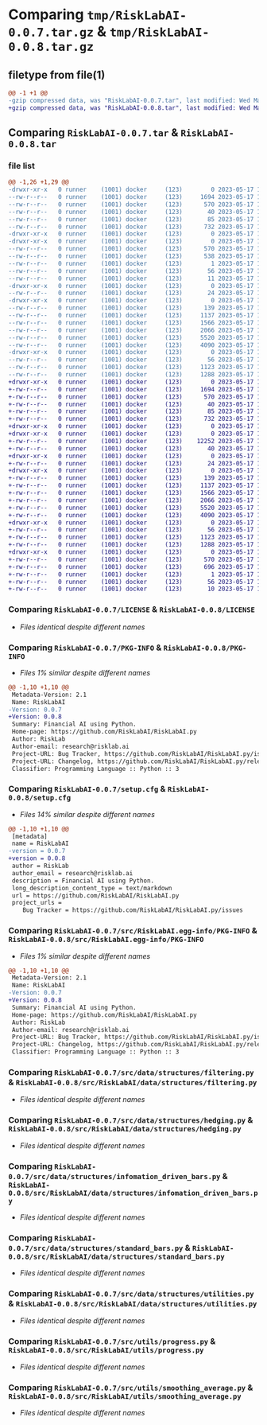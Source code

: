 # Comparing `tmp/RiskLabAI-0.0.7.tar.gz` & `tmp/RiskLabAI-0.0.8.tar.gz`

## filetype from file(1)

```diff
@@ -1 +1 @@
-gzip compressed data, was "RiskLabAI-0.0.7.tar", last modified: Wed May 17 14:40:28 2023, max compression
+gzip compressed data, was "RiskLabAI-0.0.8.tar", last modified: Wed May 17 15:40:07 2023, max compression
```

## Comparing `RiskLabAI-0.0.7.tar` & `RiskLabAI-0.0.8.tar`

### file list

```diff
@@ -1,26 +1,29 @@
-drwxr-xr-x   0 runner    (1001) docker     (123)        0 2023-05-17 14:40:28.075921 RiskLabAI-0.0.7/
--rw-r--r--   0 runner    (1001) docker     (123)     1694 2023-05-17 14:40:07.000000 RiskLabAI-0.0.7/LICENSE
--rw-r--r--   0 runner    (1001) docker     (123)      570 2023-05-17 14:40:28.075921 RiskLabAI-0.0.7/PKG-INFO
--rw-r--r--   0 runner    (1001) docker     (123)       40 2023-05-17 14:40:07.000000 RiskLabAI-0.0.7/README.md
--rw-r--r--   0 runner    (1001) docker     (123)       85 2023-05-17 14:40:07.000000 RiskLabAI-0.0.7/pyproject.toml
--rw-r--r--   0 runner    (1001) docker     (123)      732 2023-05-17 14:40:28.075921 RiskLabAI-0.0.7/setup.cfg
-drwxr-xr-x   0 runner    (1001) docker     (123)        0 2023-05-17 14:40:28.067921 RiskLabAI-0.0.7/src/
-drwxr-xr-x   0 runner    (1001) docker     (123)        0 2023-05-17 14:40:28.071921 RiskLabAI-0.0.7/src/RiskLabAI.egg-info/
--rw-r--r--   0 runner    (1001) docker     (123)      570 2023-05-17 14:40:28.000000 RiskLabAI-0.0.7/src/RiskLabAI.egg-info/PKG-INFO
--rw-r--r--   0 runner    (1001) docker     (123)      538 2023-05-17 14:40:28.000000 RiskLabAI-0.0.7/src/RiskLabAI.egg-info/SOURCES.txt
--rw-r--r--   0 runner    (1001) docker     (123)        1 2023-05-17 14:40:28.000000 RiskLabAI-0.0.7/src/RiskLabAI.egg-info/dependency_links.txt
--rw-r--r--   0 runner    (1001) docker     (123)       56 2023-05-17 14:40:28.000000 RiskLabAI-0.0.7/src/RiskLabAI.egg-info/entry_points.txt
--rw-r--r--   0 runner    (1001) docker     (123)       11 2023-05-17 14:40:28.000000 RiskLabAI-0.0.7/src/RiskLabAI.egg-info/top_level.txt
-drwxr-xr-x   0 runner    (1001) docker     (123)        0 2023-05-17 14:40:28.071921 RiskLabAI-0.0.7/src/data/
--rw-r--r--   0 runner    (1001) docker     (123)       24 2023-05-17 14:40:07.000000 RiskLabAI-0.0.7/src/data/__init__.py
-drwxr-xr-x   0 runner    (1001) docker     (123)        0 2023-05-17 14:40:28.071921 RiskLabAI-0.0.7/src/data/structures/
--rw-r--r--   0 runner    (1001) docker     (123)      139 2023-05-17 14:40:07.000000 RiskLabAI-0.0.7/src/data/structures/__init__.py
--rw-r--r--   0 runner    (1001) docker     (123)     1137 2023-05-17 14:40:07.000000 RiskLabAI-0.0.7/src/data/structures/filtering.py
--rw-r--r--   0 runner    (1001) docker     (123)     1566 2023-05-17 14:40:07.000000 RiskLabAI-0.0.7/src/data/structures/hedging.py
--rw-r--r--   0 runner    (1001) docker     (123)     2066 2023-05-17 14:40:07.000000 RiskLabAI-0.0.7/src/data/structures/infomation_driven_bars.py
--rw-r--r--   0 runner    (1001) docker     (123)     5520 2023-05-17 14:40:07.000000 RiskLabAI-0.0.7/src/data/structures/standard_bars.py
--rw-r--r--   0 runner    (1001) docker     (123)     4090 2023-05-17 14:40:07.000000 RiskLabAI-0.0.7/src/data/structures/utilities.py
-drwxr-xr-x   0 runner    (1001) docker     (123)        0 2023-05-17 14:40:28.075921 RiskLabAI-0.0.7/src/utils/
--rw-r--r--   0 runner    (1001) docker     (123)       56 2023-05-17 14:40:07.000000 RiskLabAI-0.0.7/src/utils/__init__.py
--rw-r--r--   0 runner    (1001) docker     (123)     1123 2023-05-17 14:40:07.000000 RiskLabAI-0.0.7/src/utils/progress.py
--rw-r--r--   0 runner    (1001) docker     (123)     1288 2023-05-17 14:40:07.000000 RiskLabAI-0.0.7/src/utils/smoothing_average.py
+drwxr-xr-x   0 runner    (1001) docker     (123)        0 2023-05-17 15:40:07.272093 RiskLabAI-0.0.8/
+-rw-r--r--   0 runner    (1001) docker     (123)     1694 2023-05-17 15:39:51.000000 RiskLabAI-0.0.8/LICENSE
+-rw-r--r--   0 runner    (1001) docker     (123)      570 2023-05-17 15:40:07.272093 RiskLabAI-0.0.8/PKG-INFO
+-rw-r--r--   0 runner    (1001) docker     (123)       40 2023-05-17 15:39:51.000000 RiskLabAI-0.0.8/README.md
+-rw-r--r--   0 runner    (1001) docker     (123)       85 2023-05-17 15:39:51.000000 RiskLabAI-0.0.8/pyproject.toml
+-rw-r--r--   0 runner    (1001) docker     (123)      732 2023-05-17 15:40:07.272093 RiskLabAI-0.0.8/setup.cfg
+drwxr-xr-x   0 runner    (1001) docker     (123)        0 2023-05-17 15:40:07.268093 RiskLabAI-0.0.8/src/
+drwxr-xr-x   0 runner    (1001) docker     (123)        0 2023-05-17 15:40:07.268093 RiskLabAI-0.0.8/src/RiskLabAI/
+-rw-r--r--   0 runner    (1001) docker     (123)    12252 2023-05-17 15:39:51.000000 RiskLabAI-0.0.8/src/RiskLabAI/DataStructures.py
+-rw-r--r--   0 runner    (1001) docker     (123)       40 2023-05-17 15:39:51.000000 RiskLabAI-0.0.8/src/RiskLabAI/__init__.py
+drwxr-xr-x   0 runner    (1001) docker     (123)        0 2023-05-17 15:40:07.272093 RiskLabAI-0.0.8/src/RiskLabAI/data/
+-rw-r--r--   0 runner    (1001) docker     (123)       24 2023-05-17 15:39:51.000000 RiskLabAI-0.0.8/src/RiskLabAI/data/__init__.py
+drwxr-xr-x   0 runner    (1001) docker     (123)        0 2023-05-17 15:40:07.272093 RiskLabAI-0.0.8/src/RiskLabAI/data/structures/
+-rw-r--r--   0 runner    (1001) docker     (123)      139 2023-05-17 15:39:51.000000 RiskLabAI-0.0.8/src/RiskLabAI/data/structures/__init__.py
+-rw-r--r--   0 runner    (1001) docker     (123)     1137 2023-05-17 15:39:51.000000 RiskLabAI-0.0.8/src/RiskLabAI/data/structures/filtering.py
+-rw-r--r--   0 runner    (1001) docker     (123)     1566 2023-05-17 15:39:51.000000 RiskLabAI-0.0.8/src/RiskLabAI/data/structures/hedging.py
+-rw-r--r--   0 runner    (1001) docker     (123)     2066 2023-05-17 15:39:51.000000 RiskLabAI-0.0.8/src/RiskLabAI/data/structures/infomation_driven_bars.py
+-rw-r--r--   0 runner    (1001) docker     (123)     5520 2023-05-17 15:39:51.000000 RiskLabAI-0.0.8/src/RiskLabAI/data/structures/standard_bars.py
+-rw-r--r--   0 runner    (1001) docker     (123)     4090 2023-05-17 15:39:51.000000 RiskLabAI-0.0.8/src/RiskLabAI/data/structures/utilities.py
+drwxr-xr-x   0 runner    (1001) docker     (123)        0 2023-05-17 15:40:07.272093 RiskLabAI-0.0.8/src/RiskLabAI/utils/
+-rw-r--r--   0 runner    (1001) docker     (123)       56 2023-05-17 15:39:51.000000 RiskLabAI-0.0.8/src/RiskLabAI/utils/__init__.py
+-rw-r--r--   0 runner    (1001) docker     (123)     1123 2023-05-17 15:39:51.000000 RiskLabAI-0.0.8/src/RiskLabAI/utils/progress.py
+-rw-r--r--   0 runner    (1001) docker     (123)     1288 2023-05-17 15:39:51.000000 RiskLabAI-0.0.8/src/RiskLabAI/utils/smoothing_average.py
+drwxr-xr-x   0 runner    (1001) docker     (123)        0 2023-05-17 15:40:07.268093 RiskLabAI-0.0.8/src/RiskLabAI.egg-info/
+-rw-r--r--   0 runner    (1001) docker     (123)      570 2023-05-17 15:40:07.000000 RiskLabAI-0.0.8/src/RiskLabAI.egg-info/PKG-INFO
+-rw-r--r--   0 runner    (1001) docker     (123)      696 2023-05-17 15:40:07.000000 RiskLabAI-0.0.8/src/RiskLabAI.egg-info/SOURCES.txt
+-rw-r--r--   0 runner    (1001) docker     (123)        1 2023-05-17 15:40:07.000000 RiskLabAI-0.0.8/src/RiskLabAI.egg-info/dependency_links.txt
+-rw-r--r--   0 runner    (1001) docker     (123)       56 2023-05-17 15:40:07.000000 RiskLabAI-0.0.8/src/RiskLabAI.egg-info/entry_points.txt
+-rw-r--r--   0 runner    (1001) docker     (123)       10 2023-05-17 15:40:07.000000 RiskLabAI-0.0.8/src/RiskLabAI.egg-info/top_level.txt
```

### Comparing `RiskLabAI-0.0.7/LICENSE` & `RiskLabAI-0.0.8/LICENSE`

 * *Files identical despite different names*

### Comparing `RiskLabAI-0.0.7/PKG-INFO` & `RiskLabAI-0.0.8/PKG-INFO`

 * *Files 1% similar despite different names*

```diff
@@ -1,10 +1,10 @@
 Metadata-Version: 2.1
 Name: RiskLabAI
-Version: 0.0.7
+Version: 0.0.8
 Summary: Financial AI using Python.
 Home-page: https://github.com/RiskLabAI/RiskLabAI.py
 Author: RiskLab
 Author-email: research@risklab.ai
 Project-URL: Bug Tracker, https://github.com/RiskLabAI/RiskLabAI.py/issues
 Project-URL: Changelog, https://github.com/RiskLabAI/RiskLabAI.py/releases
 Classifier: Programming Language :: Python :: 3
```

### Comparing `RiskLabAI-0.0.7/setup.cfg` & `RiskLabAI-0.0.8/setup.cfg`

 * *Files 14% similar despite different names*

```diff
@@ -1,10 +1,10 @@
 [metadata]
 name = RiskLabAI
-version = 0.0.7
+version = 0.0.8
 author = RiskLab
 author_email = research@risklab.ai
 description = Financial AI using Python.
 long_description_content_type = text/markdown
 url = https://github.com/RiskLabAI/RiskLabAI.py
 project_urls = 
 	Bug Tracker = https://github.com/RiskLabAI/RiskLabAI.py/issues
```

### Comparing `RiskLabAI-0.0.7/src/RiskLabAI.egg-info/PKG-INFO` & `RiskLabAI-0.0.8/src/RiskLabAI.egg-info/PKG-INFO`

 * *Files 1% similar despite different names*

```diff
@@ -1,10 +1,10 @@
 Metadata-Version: 2.1
 Name: RiskLabAI
-Version: 0.0.7
+Version: 0.0.8
 Summary: Financial AI using Python.
 Home-page: https://github.com/RiskLabAI/RiskLabAI.py
 Author: RiskLab
 Author-email: research@risklab.ai
 Project-URL: Bug Tracker, https://github.com/RiskLabAI/RiskLabAI.py/issues
 Project-URL: Changelog, https://github.com/RiskLabAI/RiskLabAI.py/releases
 Classifier: Programming Language :: Python :: 3
```

### Comparing `RiskLabAI-0.0.7/src/data/structures/filtering.py` & `RiskLabAI-0.0.8/src/RiskLabAI/data/structures/filtering.py`

 * *Files identical despite different names*

### Comparing `RiskLabAI-0.0.7/src/data/structures/hedging.py` & `RiskLabAI-0.0.8/src/RiskLabAI/data/structures/hedging.py`

 * *Files identical despite different names*

### Comparing `RiskLabAI-0.0.7/src/data/structures/infomation_driven_bars.py` & `RiskLabAI-0.0.8/src/RiskLabAI/data/structures/infomation_driven_bars.py`

 * *Files identical despite different names*

### Comparing `RiskLabAI-0.0.7/src/data/structures/standard_bars.py` & `RiskLabAI-0.0.8/src/RiskLabAI/data/structures/standard_bars.py`

 * *Files identical despite different names*

### Comparing `RiskLabAI-0.0.7/src/data/structures/utilities.py` & `RiskLabAI-0.0.8/src/RiskLabAI/data/structures/utilities.py`

 * *Files identical despite different names*

### Comparing `RiskLabAI-0.0.7/src/utils/progress.py` & `RiskLabAI-0.0.8/src/RiskLabAI/utils/progress.py`

 * *Files identical despite different names*

### Comparing `RiskLabAI-0.0.7/src/utils/smoothing_average.py` & `RiskLabAI-0.0.8/src/RiskLabAI/utils/smoothing_average.py`

 * *Files identical despite different names*

